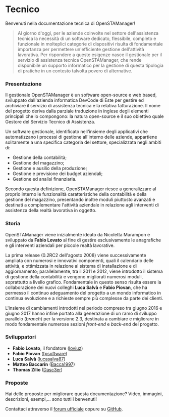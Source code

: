 # Tecnico

Benvenuti nella documentazione tecnica di OpenSTAManager!

> Al giorno d'oggi, per le aziende coinvolte nel settore dell'assistenza tecnica la necessità di un software dedicato, flessibile, completo e funzionale in molteplici categorie di dispositivi risulta di fondamentale importanza per permettere un'efficiente gestione dell'attività lavorativa. Per rispondere a queste esigenze nasce il gestionale per il servizio di assistenza tecnica OpenSTAManager, che rende disponibile un supporto informatico per la gestione di questa tipologia di pratiche in un contesto talvolta povero di alternative.

### Presentazione

Il gestionale OpenSTAManager è un software open-source e web based, sviluppato dall'azienda informatica DevCode di Este per gestire ed archiviare il servizio di assistenza tecnica e la relativa fatturazione. Il nome del progetto deriva dalla parziale traduzione in inglese degli elementi principali che lo compongono: la natura open-source e il suo obiettivo quale Gestore del Servizio Tecnico di Assistenza.

Un software gestionale, identificato nell'insieme degli applicativi che automatizzano i processi di gestione all'interno delle aziende, appartiene solitamente a una specifica categoria del settore, specializzata negli ambiti di:

* Gestione della contabilità;
* Gestione del magazzino;
* Gestione e ausilio della produzione;
* Gestione e previsione dei budget aziendali;
* Gestione ed analisi finanziaria.

Secondo questa definizione, OpenSTAManager riesce a generalizzare al proprio interno le funzionalità caratteristiche della contabilità e della gestione del magazzino, presentando inoltre moduli piuttosto avanzati e destinati a complementare l'attività aziendale in relazione agli interventi di assistenza della realtà lavorativa in oggetto.

### Storia

OpenSTAManager viene inizialmente ideato da Nicoletta Marampon e sviluppato da **Fabio Lovato** al fine di gestire esclusivamente le anagrafiche e gli interventi aziendali per piccole realtà lavorative.

La prima release \(0.2RC2 dell'agosto 2008\) viene successivamente ampliata con numerosi e innovativi componenti, quali il calendario delle attività, e ottimizzata in relazione al sistema di installazione e di aggiornamento; parallelamente, tra il 2011 e 2012, viene introdotto il sistema di gestione della contabilità e vengono migliorati numerosi moduli, soprattutto a livello grafico. Fondamentale in questo senso risulta essere la collaborazione dei nuovi colleghi **Luca Salvà** e **Fabio Piovan**, che ha permesso il continuo adeguamento del progetto a un mondo informatico in continua evoluzione e a richieste sempre più complesse da parte dei clienti.

L'insieme di cambiamenti introdotti nel periodo compreso tra giugno 2016 e giugno 2017 hanno infine portato alla generazione di un ramo di sviluppo parallelo \(_branch_\) per la versione 2.3, destinata a cambiare e migliorare in modo fondamentale numerose sezioni _front-end_ e _back-end_ del progetto.

### Sviluppatori

* **Fabio Lovato**, il fondatore \([loviuz](https://github.com/loviuz)\)
* **Fabio Piovan** \([fpsoftware](https://github.com/fpsoftware)\)
* **Luca Salvà** \([lucasalva87](https://github.com/lucasalva87)\)
* **Matteo Baccarin** \([Bacca1997](https://github.com/Bacca1997)\)
* **Thomas Zilio** \([Dasc3er](https://github.com/Dasc3er)\)

### Proposte

Hai delle proposte per migliorare questa documentazione? Video, immagini, descrizioni, esempi,... sono tutti i benvenuti!

Contattaci attraverso il [forum ufficiale](http://www.openstamanager.com/forum/) oppure su [GitHub](https://github.com/devcode-it/devcode-it.github.io/issues).

